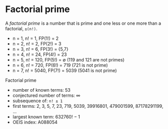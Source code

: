 # Factorial prime

A *factorial prime* is a number that is prime and one less or one more than a factorial, `±(n!)`.

- n = 1, n! = 1,   FP(1!) = 2
- n = 2, n! = 2,   FP(2!) = 3
- n = 3, n! = 6,   FP(3!) = {5,7}
- n = 4, n! = 24,  FP(4!) = 23
- n = 5, n! = 120, FP(5!) = ∅ (119 and 121 are not primes)
- n = 6, n! = 720, FP(6!) = 719 (721 is not prime)
- n = 7, n! = 5040, FP(7!) = 5039 (5041 is not prime)


Factorial prime
- number of known terms: 53
- conjectured number of terms: ∞
- subsequence of: `n! ± 1`
- first terms: 2, 3, 5, 7, 23, 719, 5039, 39916801, 479001599, 87178291199, …
- largest known term: 632760! − 1
- OEIS index: A088054
